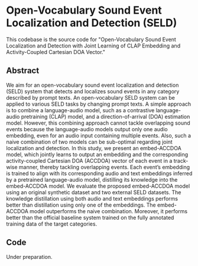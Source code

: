 # Open-Vocabulary Sound Event Localization and Detection (SELD)

This codebase is the source code for "Open-Vocabulary Sound Event Localization and Detection with Joint Learning of CLAP Embedding and Activity-Coupled Cartesian DOA Vector."

## Abstract

We aim for an open-vocabulary sound event localization and detection (SELD) system that detects and localizes sound events in any category described by prompt texts. An open-vocabulary SELD system can be applied to various SELD tasks by changing prompt texts. A simple approach is to combine a language-audio model, such as a contrastive language-audio pretraining (CLAP) model, and a direction-of-arrival (DOA) estimation model. However, this combining approach cannot tackle overlapping sound events because the language-audio models output only one audio embedding, even for an audio input containing multiple events. Also, such a naive combination of two models can be sub-optimal regarding joint localization and detection. In this study, we present an embed-ACCDOA model, which jointly learns to output an embedding and the corresponding activity-coupled Cartesian DOA (ACCDOA) vector of each event in a track-wise manner, thereby tackling overlapping events. Each event’s embedding is trained to align with its corresponding audio and text embeddings inferred by a pretrained language-audio model, distilling its knowledge into the embed-ACCDOA model. We evaluate the proposed embed-ACCDOA model using an original synthetic dataset and two external SELD datasets. The knowledge distillation using both audio and text embeddings performs better than distillation using only one of the embeddings. The embed-ACCDOA model outperforms the naive combination. Moreover, it performs better than the official baseline system trained on the fully annotated training data of the target categories.

## Code

Under preparation.

